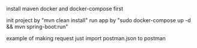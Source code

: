 install maven docker and docker-compose first

init project by "mvn clean install"
run app by "sudo docker-compose up -d && mvn spring-boot:run"

example of making request just import postman.json to postman
